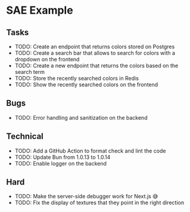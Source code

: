 # SAE Example

## Tasks

- TODO: Create an endpoint that returns colors stored on Postgres
- TODO: Create a search bar that allows to search for colors with a dropdown on the frontend
- TODO: Create a new endpoint that returns the colors based on the search term
- TODO: Store the recently searched colors in Redis
- TODO: Show the recently searched colors on the frontend

## Bugs

- TODO: Error handling and sanitization on the backend

## Technical

- TODO: Add a GitHub Action to format check and lint the code
- TODO: Update Bun from 1.0.13 to 1.0.14
- TODO: Enable logger on the backend

## Hard

- TODO: Make the server-side debugger work for Next.js 😅
- TODO: Fix the display of textures that they point in the right direction
